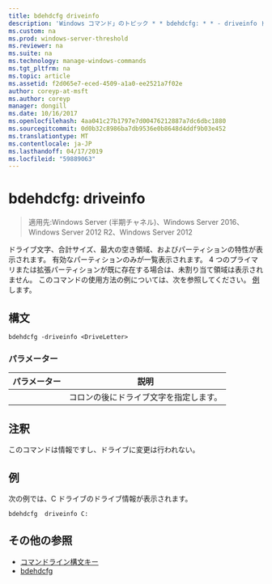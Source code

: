 ```yaml
---
title: bdehdcfg driveinfo
description: 'Windows コマンド」のトピック * * bdehdcfg: * * - driveinfo ドライブ文字、合計サイズ、最大の空き領域、およびパーティションの特性を表示します。'
ms.custom: na
ms.prod: windows-server-threshold
ms.reviewer: na
ms.suite: na
ms.technology: manage-windows-commands
ms.tgt_pltfrm: na
ms.topic: article
ms.assetid: f2d065e7-eced-4509-a1a0-ee2521a7f02e
author: coreyp-at-msft
ms.author: coreyp
manager: dongill
ms.date: 10/16/2017
ms.openlocfilehash: 4aa041c27b1797e7d00476212887a7dc6dbc1880
ms.sourcegitcommit: 0d0b32c8986ba7db9536e0b8648d4ddf9b03e452
ms.translationtype: MT
ms.contentlocale: ja-JP
ms.lasthandoff: 04/17/2019
ms.locfileid: "59889063"
---
```

# <a name="bdehdcfg-driveinfo"></a>bdehdcfg: driveinfo

>適用先:Windows Server (半期チャネル)、Windows Server 2016、Windows Server 2012 R2、Windows Server 2012

ドライブ文字、合計サイズ、最大の空き領域、およびパーティションの特性が表示されます。 有効なパーティションのみが一覧表示されます。 4 つのプライマリまたは拡張パーティションが既に存在する場合は、未割り当て領域は表示されません。 このコマンドの使用方法の例については、次を参照してください。 [例](#BKMK_Examples)します。
## <a name="syntax"></a>構文
```
bdehdcfg -driveinfo <DriveLetter>
```
### <a name="parameters"></a>パラメーター
|パラメーター|説明|
|-------|--------|
|<DriveLetter>|コロンの後にドライブ文字を指定します。|
## <a name="remarks"></a>注釈
このコマンドは情報ですし、ドライブに変更は行われない。
## <a name="BKMK_Examples"></a>例
次の例では、C ドライブのドライブ情報が表示されます。
```
bdehdcfg  driveinfo C:
```
## <a name="additional-references"></a>その他の参照
-   [コマンドライン構文キー](command-line-syntax-key.md)
-   [bdehdcfg](bdehdcfg.md)
